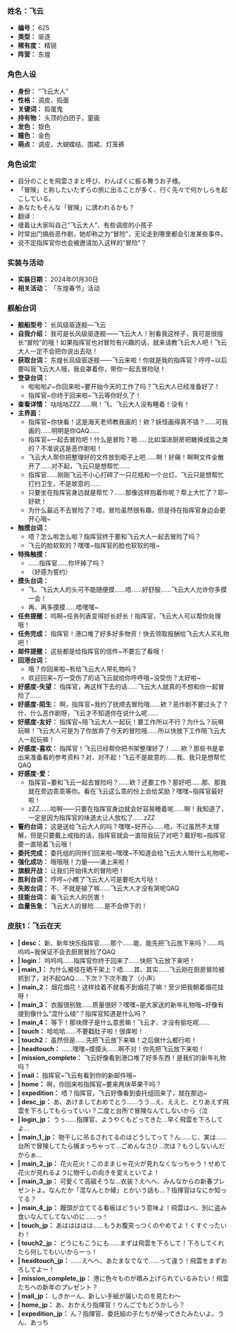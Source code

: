 ### 姓名：飞云
* **编号：** 625
* **类型：** 驱逐
* **稀有度：** 精锐
* **阵营：** 东煌


### 角色人设
* **身份：** “飞云大人”
* **性格：** 调皮、捣蛋
* **关键词：** 捣蛋鬼
* **持有物：** 头顶的白团子，童画
* **发色：** 银色
* **瞳色：** 金色
* **萌点：** 调皮、大蝴蝶结、围裙、灯笼裤


### 角色设定
* 自分のことを飛雲さまと呼び、わんぱくに振る舞うお子様。
* 「冒険」と称したいたずらの旅に出ることが多く、行く先々で何かしらを起こしている。
* あなたもそんな「冒険」に誘われるかも？
* 翻译：
* 缠着让大家叫自己“飞云大人”、有些调皮的小孩子
* 时常出门搞些恶作剧，她却称之为“冒险”，无论走到哪里都会引发某些事件。
* 说不定指挥官你也会被邀请加入这样的“冒险”？


### 实装与活动
* **实装日期：** 2024年01月30日
* **相关活动：** 「东煌春节」活动


### 舰船台词
* **舰船型号：** 长风级驱逐舰—飞云
* **自我介绍：** 我可是长风级驱逐舰——飞云大人！别看我这样子，我可是很擅长“冒险”的哦！如果指挥官也对冒险有兴趣的话，就来请教飞云大人吧！飞云大人一定不会把你说出去哒！
* **获取台词：** 东煌长风级驱逐舰——飞云来啦！你就是我的指挥官？哼哼~以后要叫我飞云大人哦，我会罩着你，带你一起去冒险哒！
* **登录台词：**
  * 啦啦啦♪~你回来啦~要开始今天的工作了吗？飞云大人已经准备好了！
  * 指挥官~你终于回来啦~飞云等你好久了！
* **查看详情：** 咕咕咕ZZZ……啊！飞、飞云大人没有睡着！没有！
* **主界面：**
  * 指挥官~你快看！这是海天老师教我画的！欸？妖怪画得真不错？……可我画的……明明是你QAQ……
  * 指挥官~一起去冒险吧！什么是冒险？嗯……比如溜进厨房把糖换成盐之类的？不准说这是恶作剧啦！
  * 飞云大人帮你把整理好的文件放到柜子上吧……啊！好痛！啊啊文件全散开了……对不起，飞云只是想帮忙……
  * 指挥官……刚刚飞云不小心打碎了一只花瓶和一个台灯。飞云只是想帮忙打扫卫生，不是故意的……
  * 只要坐在指挥官身边就是帮忙？……那像这样抱着你呢？帮上大忙了？耶~好欸！
  * 为什么最近不去冒险了？唔，冒险虽然很有趣，但是待在指挥官身边会更开心哦~
* **触摸台词：**
  * 唔？怎么啦怎么啦？指挥官终于要和飞云大人一起去冒险了吗？
  * 飞云的脸软软的？嘿嘿~指挥官的脸也软软的哦~
* **特殊触摸：**
  * ……指挥官……你坏掉了吗？
  * （好感为誓约）
* **摸头台词：**
  * 飞、飞云大人的头可不能随便摸……唔……好舒服……飞云大人允许你多摸一会！
  * 再、再多摸摸……唔嘿嘿~
* **任务提醒：** 呜啊~任务列表变得好长好长！指挥官，飞云大人可以帮你处理哦！
* **任务完成：** 指挥官！港口堆了好多好多物资！快去领取报酬给飞云大人买礼物吧！
* **邮件提醒：** 这些都是给指挥官的信件~不要忘了看哦！
* **回港台词：**
  * 哦？你回来啦~有给飞云大人带礼物吗？
  * 欢迎回来~万一受伤了的话飞云就给你呼呼哦~没受伤？太好啦~
* **好感度-失望：** 指挥官，再这样下去的话……飞云大人就真的不想和你一起冒险了……
* **好感度-陌生：** 啊，指挥官~我约了抚顺去冒险哦……欸？恶作剧不要过头了？什、什么恶作剧呀，飞云才不知道你在说什么呢……
* **好感度-友好：** 指挥官~陪飞云大人一起玩！要工作所以不行？为什么？玩嘛玩嘛！飞云大人可是为了你放弃了今天的冒险哦……所以快放下工作陪飞云大人一起玩嘛！
* **好感度-喜欢：** 指挥官！飞云已经帮你把书架整理好了！……欸？那些书是拿出来准备看的参考资料？对、对不起！飞云不是故意的……我、我只是想帮忙QAQ
* **好感度-爱：**
  * 指挥官~要和飞云一起去冒险吗？……欸？还要工作？那好吧……那、那我就在旁边乖乖等你。看在飞云这么乖的份上会给奖励？嘿嘿~指挥官最好啦！
  * zZZ……哈啊——只要在指挥官身边就会好容易睡着呢……啊！我知道了，一定是因为指挥官的味道太让人放松了……zZZ
* **誓约台词：** 这是送给飞云大人的吗？嘿嘿~好开心……唔，不过虽然不太理解，但是只要戴上戒指的话，指挥官就会一直陪我玩了对吧？戴好啦~指挥官要一直陪着飞云哦！
* **委托完成：** 委托组的同伴们回来啦~嘿嘿~不知道会给飞云大人带什么礼物呢~
* **强化成功：** 哦哦哦！力量——涌上来啦！
* **旗舰开战：** 让我们开始伟大的冒险吧！
* **胜利台词：** 哼哼~小瞧了飞云大人可是要吃大亏哒！
* **失败台词：** 不、不就是输了嘛……飞云大人才没有哭呢QAQ
* **技能台词：** 看飞云大人的厉害！
* **血量告急：** 飞云大人的冒险……是不会停下的！


### 皮肤1：飞云在天
* **| desc：** 新、新年快乐指挥官……那个……能、能先把飞云放下来吗？……呜呜呜~我保证不会去厨房冒险了QAQ
* **| login：** 呜呜呜……指挥官你终于回来了……快把飞云放下来吧！
* **| main_1：** 为什么被挂在晒干架上？唔……其、其实……飞云刚在厨房冒险被抓到了，对不起QAQ……下次？下次不敢了（小声）
* **| main_2：** 烟花烟花！这样挂着不就看不到烟花了嘛！至少把我朝着烟花挂呀！
* **| main_3：** 衣服很别致……质量很好？嘿嘿~是大家送的新年礼物哦~好像有提到像什么“混什么绫”？指挥官知道是什么吗？
* **| main_4：** 等下！那块牌子是什么意思嘛！飞云才、才没有偷吃呢……
* **| touch：** 哈哈哈……不要戳肚子啦！很痒啦！
* **| touch2：** 虽然但是……先把飞云放下来嘛！之后做什么都行啦！
* **| headtouch：** ……嘿嘿~摸摸头……啊不对！你先把飞云放下来啦！
* **| mission_complete：** 飞云好像看到港口堆了好多东西！是我们的新年礼物吗？
* **| mail：** 指挥官~飞云有看到你的新邮件哦~
* **| home：** 啊，你回来啦指挥官~要来两块苹果干吗？
* **| expedition：** 唔？指挥官，飞云好像看到委托组回来了，就在那边~
* **| desc_jp：** あ、あけましておめでとう……うう…え、ええと、とりあえず飛雲を下ろしてもらっていい？二度と台所で冒険なんてしないから（泣
* **| login_jp：** うぅ……指揮官、ようやくもどってきた…早く飛雲を下ろしてよ…
* **| main_1_jp：** 物干しに吊るされてるのはどうしてって？ん……じ、実は……台所で冒険してたら捕まっちゃって…ごめんなさひ…次は？もうしないんだからぁ…
* **| main_2_jp：** 花火花火！このままじゃ花火が見れなくなっちゃう！せめて花火が見れるように物干しの向きを変えといてよ！
* **| main_3_jp：** 可愛くて高級そうな…衣装？えへへ、みんなからの新春プレゼントよ。なんだか「混なんとか綾」とかいう話も…？指揮官はなにか知ってる？
* **| main_4_jp：** 饅頭が立ててる看板はどういう意味よ！飛雲はべ、別に盗み食いなんてしてないのに……っ！
* **| touch_jp：** あははははは……もうお腹突っつくのやめてよ！くすぐったいわ！
* **| touch2_jp：** どうにもこうにも……まずは飛雲を下ろして！下ろしてくれたら何してもいいからーっ！
* **| headtouch_jp：** ……えへへ、あたまなでなで……って違う！飛雲をまずおろしてよー！
* **| mission_complete_jp：** 港に色々ものが積み上げられているみたい！飛雲たちへの新年のプレゼント？
* **| mail_jp：** しきかーん、新しい手紙が届いたのを見たわ～
* **| home_jp：** あ、おかえり指揮官！りんごでもどうかしら？
* **| expedition_jp：** ん？指揮官、委託組の子たちが帰ってきたみたいよ。うん、あっち

